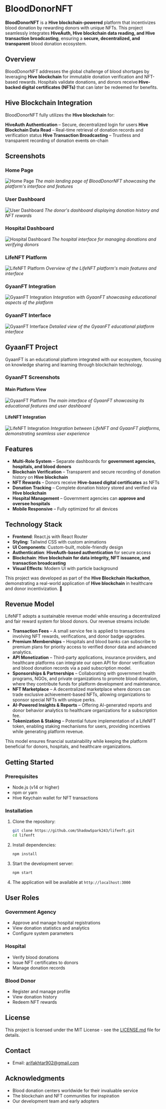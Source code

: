 # BloodDonorNFT

**BloodDonorNFT** is a **Hive blockchain-powered** platform that incentivizes blood donation by rewarding donors with unique NFTs. This project seamlessly integrates **HiveAuth, Hive blockchain data reading, and Hive transaction broadcasting**, ensuring a **secure, decentralized, and transparent** blood donation ecosystem.

## Overview
BloodDonorNFT addresses the global challenge of blood shortages by leveraging **Hive blockchain** for immutable donation verification and NFT-based rewards. Hospitals validate donations, and donors receive **Hive-backed digital certificates (NFTs)** that can later be redeemed for benefits.

## Hive Blockchain Integration

BloodDonorNFT fully utilizes the **Hive blockchain** for:

**HiveAuth Authentication** – Secure, decentralized login for users
**Hive Blockchain Data Read** – Real-time retrieval of donation records and verification status
**Hive Transaction Broadcasting** – Trustless and transparent recording of donation events on-chain

## Screenshots

### Home Page
![Home Page](/photos/img1.png)
*The main landing page of BloodDonorNFT showcasing the platform's interface and features*

### User Dashboard
![User Dashboard](/photos/img2.png)
*The donor's dashboard displaying donation history and NFT rewards*

### Hospital Dashboard
![Hospital Dashboard](/photos/img3.png)
*The hospital interface for managing donations and verifying donors*

### LifeNFT Platform
![LifeNFT Platform](/photos/LifeNFT1.png)
*Overview of the LifeNFT platform's main features and interface*

### GyaanFT Integration
![GyaanFT Integration](/photos/GyaanFT2.png)
*Integration with GyaanFT showcasing educational aspects of the platform*

### GyaanFT Interface
![GyaanFT Interface](/photos/gyaanft1.png)
*Detailed view of the GyaanFT educational platform interface*

## GyaanFT Project

GyaanFT is an educational platform integrated with our ecosystem, focusing on knowledge sharing and learning through blockchain technology.

### GyaanFT Screenshots

#### Main Platform View
![GyaanFT Platform](/photos/GyaanFT2.png)
*The main interface of GyaanFT showcasing its educational features and user dashboard*

#### LifeNFT Integration
![LifeNFT Integration](/photos/LifeNFT1.png)
*Integration between LifeNFT and GyaanFT platforms, demonstrating seamless user experience*

## Features
- **Multi-Role System** – Separate dashboards for **government agencies, hospitals, and blood donors**
- **Blockchain Verification** – Transparent and secure recording of donation history on **Hive blockchain**
- **NFT Rewards** – Donors receive **Hive-based digital certificates** as NFTs
- **Donation Tracking** – Complete donation history stored and verified via **Hive blockchain**
- **Hospital Management** – Government agencies can **approve and oversee hospitals**
- **Mobile Responsive** – Fully optimized for all devices

## Technology Stack
- **Frontend**: React.js with React Router
- **Styling**: Tailwind CSS with custom animations
- **UI Components**: Custom-built, mobile-friendly design
- **Authentication**: **HiveAuth-based authentication** for secure access
- **Blockchain**: **Hive blockchain for data integrity, NFT issuance, and transaction broadcasting**
- **Visual Effects**: Modern UI with particle background

This project was developed as part of the **Hive Blockchain Hackathon**, demonstrating a real-world application of **Hive blockchain** in healthcare and donor incentivization. 🚀

## Revenue Model  

LifeNFT adopts a sustainable revenue model while ensuring a decentralized and fair reward system for blood donors. Our revenue streams include:  

- **Transaction Fees** – A small service fee is applied to transactions involving NFT rewards, verifications, and donor badge upgrades.  
- **Premium Memberships** – Hospitals and blood banks can subscribe to premium plans for priority access to verified donor data and advanced analytics.  
- **API Monetization** – Third-party applications, insurance providers, and healthcare platforms can integrate our open API for donor verification and blood donation records via a paid subscription model.  
- **Sponsorships & Partnerships** – Collaborating with government health programs, NGOs, and private organizations to promote blood donation, where they contribute funds for platform development and maintenance.  
- **NFT Marketplace** – A decentralized marketplace where donors can trade exclusive achievement-based NFTs, allowing organizations to sponsor special NFTs with unique perks.  
- **AI-Powered Insights & Reports** – Offering AI-generated reports and donor behavior analytics to healthcare organizations for a subscription fee.  
- **Tokenization & Staking** – Potential future implementation of a LifeNFT token, enabling staking mechanisms for users, providing incentives while generating platform revenue.  

This model ensures financial sustainability while keeping the platform beneficial for donors, hospitals, and healthcare organizations.


## Getting Started

### Prerequisites

- Node.js (v14 or higher)
- npm or yarn
- Hive Keychain wallet for NFT transactions

### Installation

1. Clone the repository:
   ```bash
   git clone https://github.com/ShadowSpark243/lifenft.git
   cd lifenft
   ```

2. Install dependencies:
   ```bash
   npm install
   ```

3. Start the development server:
   ```bash
   npm start
   ```

4. The application will be available at `http://localhost:3000`


## User Roles

### Government Agency
- Approve and manage hospital registrations
- View donation statistics and analytics
- Configure system parameters

### Hospital
- Verify blood donations
- Issue NFT certificates to donors
- Manage donation records

### Blood Donor
- Register and manage profile
- View donation history
- Redeem NFT rewards



## License

This project is licensed under the MIT License - see the [LICENSE.md](LICENSE.md) file for details.

## Contact

- Email: arifakhtar902@gmail.com
## Acknowledgments

- Blood donation centers worldwide for their invaluable service
- The blockchain and NFT communities for inspiration
- Our development team and early adopters
